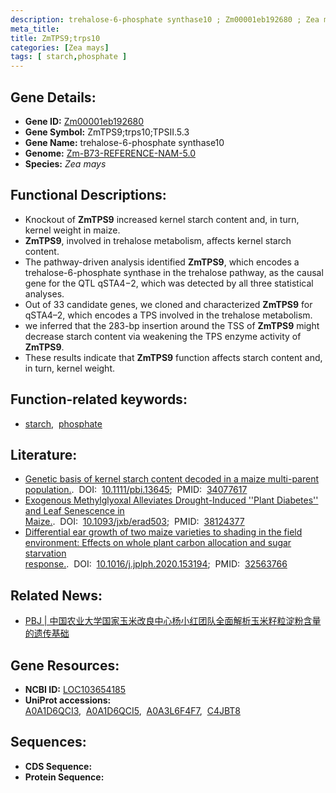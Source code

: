 ```yaml
---
description: trehalose-6-phosphate synthase10 ; Zm00001eb192680 ; Zea mays
meta_title:
title: ZmTPS9;trps10
categories: [Zea mays]
tags: [ starch,phosphate ]
---
```


## Gene Details:
- **Gene ID:**	[Zm00001eb192680](https://www.maizegdb.org/gene_center/gene/Zm00001eb192680)
- **Gene Symbol:** ZmTPS9;trps10;TPSII.5.3
- **Gene Name:** trehalose-6-phosphate synthase10
- **Genome:** [Zm-B73-REFERENCE-NAM-5.0](https://www.maizegdb.org/genome/assembly/Zm-B73-REFERENCE-NAM-5.0)
- **Species:** *Zea mays*

## Functional Descriptions:
   - Knockout of **ZmTPS9** increased kernel starch content and, in turn, kernel weight in maize.
   - **ZmTPS9**, involved in trehalose metabolism, affects kernel starch content.
   - The pathway-driven analysis identified **ZmTPS9**, which encodes a trehalose-6-phosphate synthase in the trehalose pathway, as the causal gene for the QTL qSTA4−2, which was detected by all three statistical analyses.
   - Out of 33 candidate genes, we cloned and characterized **ZmTPS9** for qSTA4–2, which encodes a TPS involved in the trehalose metabolism.
   - we inferred that the 283-bp insertion around the TSS of **ZmTPS9** might decrease starch content via weakening the TPS enzyme activity of **ZmTPS9**.
   - These results indicate that **ZmTPS9** function affects starch content and, in turn, kernel weight.

## Function-related keywords:
- [starch](/tags/starch/),&nbsp;&nbsp;[phosphate](/tags/phosphate/)

## Literature:
   - [Genetic basis of kernel starch content decoded in a maize multi-parent population.]( https://onlinelibrary.wiley.com/doi/10.1111/pbi.13645).&nbsp;&nbsp;DOI:&nbsp;&nbsp;[10.1111/pbi.13645](https://onlinelibrary.wiley.com/doi/10.1111/pbi.13645);&nbsp;&nbsp;PMID:&nbsp;&nbsp;[34077617](https://pubmed.ncbi.nlm.nih.gov/34077617/)
   - [Exogenous Methylglyoxal Alleviates Drought-Induced &#x27;&#x27;Plant Diabetes&#x27;&#x27; and Leaf Senescence in Maize.]( https://academic.oup.com/jxb/advance-article/doi/10.1093/jxb/erad503/7485675).&nbsp;&nbsp;DOI:&nbsp;&nbsp;[10.1093/jxb/erad503](https://academic.oup.com/jxb/advance-article/doi/10.1093/jxb/erad503/7485675);&nbsp;&nbsp;PMID:&nbsp;&nbsp;[38124377](https://pubmed.ncbi.nlm.nih.gov/38124377/)
   - [Differential ear growth of two maize varieties to shading in the field environment: Effects on whole plant carbon allocation and sugar starvation response.]( https://www.sciencedirect.com/science/article/abs/pii/S0176161720300845?via%3Dihub).&nbsp;&nbsp;DOI:&nbsp;&nbsp;[10.1016/j.jplph.2020.153194](https://www.sciencedirect.com/science/article/abs/pii/S0176161720300845?via%3Dihub);&nbsp;&nbsp;PMID:&nbsp;&nbsp;[32563766](https://pubmed.ncbi.nlm.nih.gov/32563766/)

## Related News:
   - [PBJ | 中国农业大学国家玉米改良中心杨小红团队全面解析玉米籽粒淀粉含量的遗传基础](https://mp.weixin.qq.com/s?__biz=Mzg3MDEwNDEyMg==&mid=2247511852&idx=1&sn=dbe042f6da6f660a695ad40145df07cf&chksm=ce900279f9e78b6f21a52bf6dae3366eaf7cb1205ce31cb182f6c82d5b4ac34ccd90865fdcaa&scene=27#wechat_redirect)

## Gene Resources:
- **NCBI ID:** [LOC103654185](https://www.ncbi.nlm.nih.gov/gene/?term=LOC103654185)
- **UniProt accessions:** [A0A1D6QCI3](https://www.uniprot.org/uniprotkb/A0A1D6QCI3/entry),&nbsp;&nbsp;[A0A1D6QCI5](https://www.uniprot.org/uniprotkb/A0A1D6QCI5/entry),&nbsp;&nbsp;[A0A3L6F4F7](https://www.uniprot.org/uniprotkb/A0A3L6F4F7/entry),&nbsp;&nbsp;[C4JBT8](https://www.uniprot.org/uniprotkb/C4JBT8/entry)



## Sequences:
- **CDS Sequence:**
- **Protein Sequence:**
